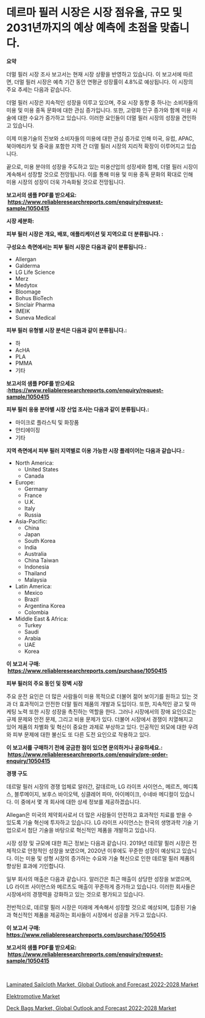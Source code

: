 <p><h1>데르마 필러 시장은 시장 점유율, 규모 및 2031년까지의 예상 예측에 초점을 맞춥니다.</h1></p><p><strong>요약</strong></p>
<p><p>더멀 필러 시장 조사 보고서는 현재 시장 상황을 반영하고 있습니다. 이 보고서에 따르면, 더멀 필러 시장은 예측 기간 동안 연평균 성장률이 4.8%로 예상됩니다. 이 시장의 주요 추세는 다음과 같습니다.</p><p>더멀 필러 시장은 지속적인 성장을 이루고 있으며, 주요 시장 동향 중 하나는 소비자들의 미용 및 미용 중독 문화에 대한 관심 증가입니다. 또한, 고령화 인구 증가와 함께 미용 시술에 대한 수요가 증가하고 있습니다. 이러한 요인들이 더멀 필러 시장의 성장을 견인하고 있습니다.</p><p>이제 미용기술의 진보와 소비자들의 미용에 대한 관심 증가로 인해 미국, 유럽, APAC, 북아메리카 및 중국을 포함한 지역 간 더멀 필러 시장의 지리적 확장이 이루어지고 있습니다.</p><p>끝으로, 미용 분야의 성장을 주도하고 있는 미용산업의 성장세와 함께, 더멀 필러 시장이 계속해서 성장할 것으로 전망됩니다. 이를 통해 미용 및 미용 중독 문화의 확대로 인해 미용 시장의 성장이 더욱 가속화될 것으로 전망됩니다.</p></p>
<p><strong>보고서의 샘플 PDF를 받으세요: &nbsp;<a href="https://www.reliableresearchreports.com/enquiry/request-sample/1050415">https://www.reliableresearchreports.com/enquiry/request-sample/1050415</a></strong></p>
<p><strong>시장 세분화:</strong></p>
<p><strong> 피부 필러 시장은 개요, 배포, 애플리케이션 및 지역으로 더 분류됩니다. :</strong></p>
<p><strong>구성요소 측면에서는 피부 필러 시장은 다음과 같이 분류됩니다.:</strong></p>
<p><ul><li>Allergan</li><li>Galderma</li><li>LG Life Science</li><li>Merz</li><li>Medytox</li><li>Bloomage</li><li>Bohus BioTech</li><li>Sinclair Pharma</li><li>IMEIK</li><li>Suneva Medical</li></ul></p>
<p><strong> 피부 필러 유형별 시장 분석은 다음과 같이 분류됩니다.:</strong></p>
<p><ul><li>하</li><li>AcHA</li><li>PLA</li><li>PMMA</li><li>기타</li></ul></p>
<p><strong>보고서의 샘플 PDF를 받으세요 :<a href="https://www.reliableresearchreports.com/enquiry/request-sample/1050415">https://www.reliableresearchreports.com/enquiry/request-sample/1050415</a></strong></p>
<p><strong> 피부 필러 응용 분야별 시장 산업 조사는 다음과 같이 분류됩니다.:</strong></p>
<p><ul><li>마이크로 플라스틱 및 화장품</li><li>안티에이징</li><li>기타</li></ul></p>
<p><strong>지역 측면에서 피부 필러 지역별로 이용 가능한 시장 플레이어는 다음과 같습니다.:</strong></p>
<p><ul>
    <li>
        North America:
        <ul>
            <li>United States</li>
            <li>Canada</li>
        </ul>
    </li>
    <li>
        Europe:
        <ul>
            <li>Germany</li>
            <li>France</li>
            <li>U.K.</li>
            <li>Italy</li>
            <li>Russia</li>
        </ul>
    </li>
    <li>
        Asia-Pacific:
        <ul>
            <li>China</li>
            <li>Japan</li>
            <li>South Korea</li>
            <li>India</li>
            <li>Australia</li>
            <li>China Taiwan</li>
            <li>Indonesia</li>
            <li>Thailand</li>
            <li>Malaysia</li>
        </ul>
    </li>
    <li>
        Latin America:
        <ul>
            <li>Mexico</li>
            <li>Brazil</li>
            <li>Argentina Korea</li>
            <li>Colombia</li>
        </ul>
    </li>
    <li>
        Middle East & Africa:
        <ul>
            <li>Turkey</li>
            <li>Saudi</li>
            <li>Arabia</li>
            <li>UAE</li>
            <li>Korea</li>
        </ul>
    </li>
    </ul></p>
<p><strong>이 보고서 구매: &nbsp;<a href="https://www.reliableresearchreports.com/purchase/1050415">https://www.reliableresearchreports.com/purchase/1050415</a></strong></p>
<p><strong>피부 필러의 주요 동인 및 장벽 시장</strong></p>
<p><p>주요 운전 요인은 더 많은 사람들이 미용 목적으로 더불어 젊어 보이기를 원하고 있는 것과 더 효과적이고 안전한 더말 필러 제품의 개발과 도입이다. 또한, 지속적인 광고 및 마케팅 노력 또한 시장 성장을 촉진하는 역할을 한다. 그러나 시장에서의 장애 요인으로는 규제 문제와 안전 문제, 그리고 비용 문제가 있다. 더불어 시장에서 경쟁이 치열해지고 있어 제품의 차별화 및 혁신이 중요한 과제로 부상하고 있다. 인공적인 외모에 대한 우려와 피부 문제에 대한 불신도 또 다른 도전 요인으로 작용하고 있다.</p></p>
<p><strong>이 보고서를 구매하기 전에 궁금한 점이 있으면 문의하거나 공유하세요.: &nbsp;<a href="https://www.reliableresearchreports.com/enquiry/pre-order-enquiry/1050415">https://www.reliableresearchreports.com/enquiry/pre-order-enquiry/1050415</a></strong></p>
<p><strong>경쟁 구도</strong></p>
<p><p>데르말 필러 시장의 경쟁 업체로 알러간, 갈데르마, LG 라이프 사이언스, 메르츠, 메디톡스, 블루메이지, 보후스 바이오텍, 싱클레어 파마, 아이메이크, 수네바 메디컬이 있습니다. 이 중에서 몇 개 회사에 대한 상세 정보를 제공하겠습니다.</p><p>Allegan은 미국의 제약회사로서 더 많은 사람들이 안전하고 효과적인 치료를 받을 수 있도록 기술 혁신에 투자하고 있습니다. LG 라이프 사이언스는 한국의 생명과학 기술 기업으로서 첨단 기술을 바탕으로 혁신적인 제품을 개발하고 있습니다.</p><p>시장 성장 및 규모에 대한 최근 정보는 다음과 같습니다. 2019년 데르말 필러 시장은 전체적으로 안정적인 성장을 보였으며, 2020년 이후에도 꾸준한 성장이 예상되고 있습니다. 이는 미용 및 성형 시장의 증가하는 수요와 기술 혁신으로 인한 데르말 필러 제품의 향상된 효과에 기인합니다.</p><p>일부 회사의 매출은 다음과 같습니다. 알러간은 최근 매출이 상당한 성장을 보였으며, LG 라이프 사이언스와 메르츠도 매출이 꾸준하게 증가하고 있습니다. 이러한 회사들은 시장에서의 경쟁력을 강화하고 있는 것으로 평가되고 있습니다.</p><p>전반적으로, 데르말 필러 시장은 미래에 계속해서 성장할 것으로 예상되며, 입증된 기술과 혁신적인 제품을 제공하는 회사들이 시장에서 성공을 거두고 있습니다.</p></p>
<p><strong>이 보고서 구매: &nbsp; <a href="https://www.reliableresearchreports.com/purchase/1050415">https://www.reliableresearchreports.com/purchase/1050415</a></strong></p>
<p><strong>보고서의 샘플 PDF를 받으세요: &nbsp;<a href="https://www.reliableresearchreports.com/enquiry/request-sample/1050415">https://www.reliableresearchreports.com/enquiry/request-sample/1050415</a></strong><strong></strong></p>
<p>&nbsp;</p>
<p><p><a href="https://view.publitas.com/reportprime-1/laminated-sailcloth-market-global-outlook-and-forecast-2022-2028-market-with-the-goal-of-estimating-the-market-size-and-future-growth-potential-of-various-market-segments-based-on-component-applications-end-user-and-region/">Laminated Sailcloth Market, Global Outlook and Forecast 2022-2028 Market</a></p><p><a href="https://github.com/Glendatilghmankmgz0rbhwpy/Market-Research-Report-List-1/blob/main/elektromotive-market.md">Elektromotive Market</a></p><p><a href="https://view.publitas.com/reportprime-1/deck-bags-market-global-outlook-and-forecast-2022-2028-market-size-furnishes-valuable-information-encompassing-market-share-market-trends-and-projections-spanning-from-2023-to-2030/">Deck Bags Market, Global Outlook and Forecast 2022-2028 Market</a></p></p>